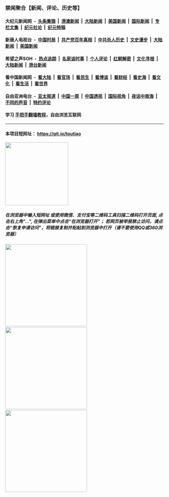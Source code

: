### 禁闻聚合【新闻、评论、历史等】

#### 大纪元新闻网 &nbsp;-&nbsp; [头条集锦](indexes/E头条集锦.md?t=02050112) &nbsp;|&nbsp; [港澳新闻](indexes/E港澳新闻.md?t=02050112)  &nbsp;|&nbsp; [大陆新闻](indexes/E大陆新闻.md?t=02050112) &nbsp;|&nbsp; [美国新闻](indexes/E美国新闻.md?t=02050112) &nbsp;|&nbsp; [国际新闻](indexes/E国际新闻.md?t=02050112) &nbsp;|&nbsp; [专栏文集](indexes/E专栏文集.md?t=02050112) &nbsp;|&nbsp; [纪元社论](indexes/E纪元社论.md?t=02050112) &nbsp;|&nbsp; [纪元特稿](indexes/E纪元特稿.md?t=02050112) 

#### 新唐人电视台 &nbsp;-&nbsp; [中国时局](indexes/N中国时局.md?t=02050112) &nbsp;|&nbsp; [共产党百年真相](indexes/N共产党百年真相.md?t=02050112) &nbsp;|&nbsp; [中共杀人历史](indexes/N中共杀人历史.md?t=02050112) &nbsp;|&nbsp; [文史漫步](indexes/N文史漫步.md?t=02050112) &nbsp;|&nbsp; [大陆新闻](indexes/N大陆新闻.md?t=02050112) &nbsp;|&nbsp; [美国新闻](indexes/N美国新闻.md?t=02050112)

#### 希望之声SOH &nbsp;-&nbsp; [热点追踪](indexes/H热点追踪.md?t=02050112) &nbsp;|&nbsp; [名家谈时事](indexes/H名家谈时事.md?t=02050112) &nbsp;|&nbsp; [个人评论](indexes/H个人评论.md?t=02050112)  &nbsp;|&nbsp; [红朝解密](indexes/H红朝解密.md?t=02050112) &nbsp;|&nbsp; [文化寻根](indexes/H文化寻根.md?t=02050112) &nbsp;|&nbsp; [大陆新闻](indexes/H大陆新闻.md?t=02050112) &nbsp;|&nbsp; [港台新闻](indexes/H港台新闻.md?t=02050112)

#### 看中国新闻网 &nbsp;-&nbsp; [看大陆](indexes/S看大陆.md?t=02050112) &nbsp;|&nbsp; [看官场](indexes/S看官场.md?t=02050112) &nbsp;|&nbsp; [看民生](indexes/S看民生.md?t=02050112)  &nbsp;|&nbsp; [看博谈](indexes/S看博谈.md?t=02050112) &nbsp;|&nbsp; [看财经](indexes/S看财经.md?t=02050112) &nbsp;|&nbsp; [看史海](indexes/S看史海.md?t=02050112) &nbsp;|&nbsp; [看文化](indexes/S看文化.md?t=02050112) &nbsp;|&nbsp; [看生活](indexes/S看生活.md?t=02050112) &nbsp;|&nbsp; [看世界](indexes/S看世界.md?t=02050112)

#### 自由亚洲电台 &nbsp;-&nbsp; [亚太报道](indexes/R亚太报道.md?t=02050112) &nbsp;|&nbsp; [中国一周](indexes/R中国一周.md?t=02050112) &nbsp;|&nbsp; [中国透视](indexes/R中国透视.md?t=02050112)  &nbsp;|&nbsp; [国际视角](indexes/R国际视角.md?t=02050112) &nbsp;|&nbsp; [夜话中南海](indexes/R夜话中南海.md?t=02050112) &nbsp;|&nbsp; [不同的声音](indexes/R不同的声音.md?t=02050112) &nbsp;|&nbsp; [特约评论](indexes/R特约评论.md?t=02050112)

#### 学习 [手把手翻墙教程](https://github.com/gfw-breaker/guides/wiki)，自由浏览互联网

----

#### 本项目短网址： https://git.io/toutiao
<img src="https://raw.githubusercontent.com/gfw-breaker/banned-news/master/scripts/img/qr.png" width="200px"/>  

##### 在浏览器中输入短网址 或使用微信、支付宝等二维码工具扫描二维码打开页面, 点击右上角"...", 在弹出菜单中点击“在浏览器打开”； 若网页被举报禁止访问，请点击“恢复申请访问”，将链接复制并粘贴到浏览器中打开（请不要使用QQ或360浏览器）

<img src="https://raw.githubusercontent.com/gfw-breaker/banned-news/master/scripts/img/1.png" width="260px"/> &nbsp; <img src="https://raw.githubusercontent.com/gfw-breaker/banned-news/master/scripts/img/2.png" width="260px"/> &nbsp; <img src="https://raw.githubusercontent.com/gfw-breaker/banned-news/master/scripts/img/3.png" width="260px"/>

